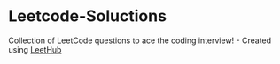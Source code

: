 # Leetcode-Soluctions
Collection of LeetCode questions to ace the coding interview! - Created using [LeetHub](https://github.com/QasimWani/LeetHub)

